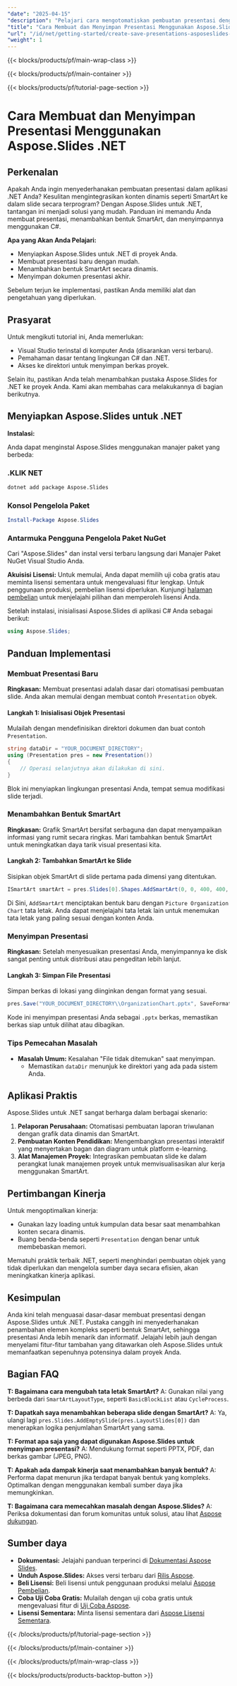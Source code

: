 ```yaml
---
"date": "2025-04-15"
"description": "Pelajari cara mengotomatiskan pembuatan presentasi dengan Aspose.Slides untuk .NET. Panduan ini mencakup pengaturan, penambahan bentuk SmartArt, dan penyimpanan presentasi menggunakan C#."
"title": "Cara Membuat dan Menyimpan Presentasi Menggunakan Aspose.Slides .NET&#58; Panduan Langkah demi Langkah"
"url": "/id/net/getting-started/create-save-presentations-asposeslides-net/"
"weight": 1
---
```


{{< blocks/products/pf/main-wrap-class >}}

{{< blocks/products/pf/main-container >}}

{{< blocks/products/pf/tutorial-page-section >}}
# Cara Membuat dan Menyimpan Presentasi Menggunakan Aspose.Slides .NET

## Perkenalan

Apakah Anda ingin menyederhanakan pembuatan presentasi dalam aplikasi .NET Anda? Kesulitan mengintegrasikan konten dinamis seperti SmartArt ke dalam slide secara terprogram? Dengan Aspose.Slides untuk .NET, tantangan ini menjadi solusi yang mudah. Panduan ini memandu Anda membuat presentasi, menambahkan bentuk SmartArt, dan menyimpannya menggunakan C#.

**Apa yang Akan Anda Pelajari:**
- Menyiapkan Aspose.Slides untuk .NET di proyek Anda.
- Membuat presentasi baru dengan mudah.
- Menambahkan bentuk SmartArt secara dinamis.
- Menyimpan dokumen presentasi akhir.

Sebelum terjun ke implementasi, pastikan Anda memiliki alat dan pengetahuan yang diperlukan.

## Prasyarat

Untuk mengikuti tutorial ini, Anda memerlukan:
- Visual Studio terinstal di komputer Anda (disarankan versi terbaru).
- Pemahaman dasar tentang lingkungan C# dan .NET.
- Akses ke direktori untuk menyimpan berkas proyek.

Selain itu, pastikan Anda telah menambahkan pustaka Aspose.Slides for .NET ke proyek Anda. Kami akan membahas cara melakukannya di bagian berikutnya.

## Menyiapkan Aspose.Slides untuk .NET

**Instalasi:**

Anda dapat menginstal Aspose.Slides menggunakan manajer paket yang berbeda:

### .KLIK NET
```bash
dotnet add package Aspose.Slides
```

### Konsol Pengelola Paket
```powershell
Install-Package Aspose.Slides
```

### Antarmuka Pengguna Pengelola Paket NuGet
Cari "Aspose.Slides" dan instal versi terbaru langsung dari Manajer Paket NuGet Visual Studio Anda.

**Akuisisi Lisensi:**
Untuk memulai, Anda dapat memilih uji coba gratis atau meminta lisensi sementara untuk mengevaluasi fitur lengkap. Untuk penggunaan produksi, pembelian lisensi diperlukan. Kunjungi [halaman pembelian](https://purchase.aspose.com/buy) untuk menjelajahi pilihan dan memperoleh lisensi Anda.

Setelah instalasi, inisialisasi Aspose.Slides di aplikasi C# Anda sebagai berikut:
```csharp
using Aspose.Slides;
```

## Panduan Implementasi

### Membuat Presentasi Baru

**Ringkasan:**
Membuat presentasi adalah dasar dari otomatisasi pembuatan slide. Anda akan memulai dengan membuat contoh `Presentation` obyek.

#### Langkah 1: Inisialisasi Objek Presentasi
Mulailah dengan mendefinisikan direktori dokumen dan buat contoh `Presentation`.
```csharp
string dataDir = "YOUR_DOCUMENT_DIRECTORY";
using (Presentation pres = new Presentation())
{
    // Operasi selanjutnya akan dilakukan di sini.
}
```
Blok ini menyiapkan lingkungan presentasi Anda, tempat semua modifikasi slide terjadi.

### Menambahkan Bentuk SmartArt

**Ringkasan:**
Grafik SmartArt bersifat serbaguna dan dapat menyampaikan informasi yang rumit secara ringkas. Mari tambahkan bentuk SmartArt untuk meningkatkan daya tarik visual presentasi kita.

#### Langkah 2: Tambahkan SmartArt ke Slide
Sisipkan objek SmartArt di slide pertama pada dimensi yang ditentukan.
```csharp
ISmartArt smartArt = pres.Slides[0].Shapes.AddSmartArt(0, 0, 400, 400, SmartArtLayoutType.PictureOrganizationChart);
```
Di Sini, `AddSmartArt` menciptakan bentuk baru dengan `Picture Organization Chart` tata letak. Anda dapat menjelajahi tata letak lain untuk menemukan tata letak yang paling sesuai dengan konten Anda.

### Menyimpan Presentasi

**Ringkasan:**
Setelah menyesuaikan presentasi Anda, menyimpannya ke disk sangat penting untuk distribusi atau pengeditan lebih lanjut.

#### Langkah 3: Simpan File Presentasi
Simpan berkas di lokasi yang diinginkan dengan format yang sesuai.
```csharp
pres.Save("YOUR_DOCUMENT_DIRECTORY\\OrganizationChart.pptx", SaveFormat.Pptx);
```
Kode ini menyimpan presentasi Anda sebagai `.pptx` berkas, memastikan berkas siap untuk dilihat atau dibagikan.

### Tips Pemecahan Masalah
- **Masalah Umum:** Kesalahan "File tidak ditemukan" saat menyimpan.
  - Memastikan `dataDir` menunjuk ke direktori yang ada pada sistem Anda.

## Aplikasi Praktis

Aspose.Slides untuk .NET sangat berharga dalam berbagai skenario:
1. **Pelaporan Perusahaan:** Otomatisasi pembuatan laporan triwulanan dengan grafik data dinamis dan SmartArt.
2. **Pembuatan Konten Pendidikan:** Mengembangkan presentasi interaktif yang menyertakan bagan dan diagram untuk platform e-learning.
3. **Alat Manajemen Proyek:** Integrasikan pembuatan slide ke dalam perangkat lunak manajemen proyek untuk memvisualisasikan alur kerja menggunakan SmartArt.

## Pertimbangan Kinerja
Untuk mengoptimalkan kinerja:
- Gunakan lazy loading untuk kumpulan data besar saat menambahkan konten secara dinamis.
- Buang benda-benda seperti `Presentation` dengan benar untuk membebaskan memori.

Mematuhi praktik terbaik .NET, seperti menghindari pembuatan objek yang tidak diperlukan dan mengelola sumber daya secara efisien, akan meningkatkan kinerja aplikasi.

## Kesimpulan

Anda kini telah menguasai dasar-dasar membuat presentasi dengan Aspose.Slides untuk .NET. Pustaka canggih ini menyederhanakan penambahan elemen kompleks seperti bentuk SmartArt, sehingga presentasi Anda lebih menarik dan informatif. Jelajahi lebih jauh dengan menyelami fitur-fitur tambahan yang ditawarkan oleh Aspose.Slides untuk memanfaatkan sepenuhnya potensinya dalam proyek Anda.

## Bagian FAQ

**T: Bagaimana cara mengubah tata letak SmartArt?**
A: Gunakan nilai yang berbeda dari `SmartArtLayoutType`, seperti `BasicBlockList` atau `CycleProcess`.

**T: Dapatkah saya menambahkan beberapa slide dengan SmartArt?**
A: Ya, ulangi lagi `pres.Slides.AddEmptySlide(pres.LayoutSlides[0])` dan menerapkan logika penjumlahan SmartArt yang sama.

**T: Format apa saja yang dapat digunakan Aspose.Slides untuk menyimpan presentasi?**
A: Mendukung format seperti PPTX, PDF, dan berkas gambar (JPEG, PNG).

**T: Apakah ada dampak kinerja saat menambahkan banyak bentuk?**
A: Performa dapat menurun jika terdapat banyak bentuk yang kompleks. Optimalkan dengan menggunakan kembali sumber daya jika memungkinkan.

**T: Bagaimana cara memecahkan masalah dengan Aspose.Slides?**
A: Periksa dokumentasi dan forum komunitas untuk solusi, atau lihat [Aspose dukungan](https://forum.aspose.com/c/slides/11).

## Sumber daya
- **Dokumentasi:** Jelajahi panduan terperinci di [Dokumentasi Aspose Slides](https://reference.aspose.com/slides/net/).
- **Unduh Aspose.Slides:** Akses versi terbaru dari [Rilis Aspose](https://releases.aspose.com/slides/net/).
- **Beli Lisensi:** Beli lisensi untuk penggunaan produksi melalui [Aspose Pembelian](https://purchase.aspose.com/buy).
- **Coba Uji Coba Gratis:** Mulailah dengan uji coba gratis untuk mengevaluasi fitur di [Uji Coba Aspose](https://releases.aspose.com/slides/net/).
- **Lisensi Sementara:** Minta lisensi sementara dari [Aspose Lisensi Sementara](https://purchase.aspose.com/temporary-license/).

{{< /blocks/products/pf/tutorial-page-section >}}

{{< /blocks/products/pf/main-container >}}

{{< /blocks/products/pf/main-wrap-class >}}

{{< blocks/products/products-backtop-button >}}